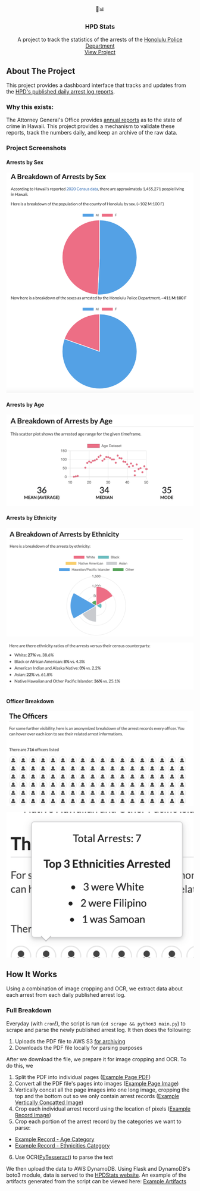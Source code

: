 <p align="center">
  👮📊

  <h3 align="center">HPD Stats</h3>

  <p align="center">
    A project to track the statistics of the arrests of the <a href="https://www.honolulupd.org/">Honolulu Police Department</a>
    <br />
    <a href="https://hpdstats.com">View Project</a>
</p>

<!-- ABOUT THE PROJECT -->
## About The Project

This project provides a dashboard interface that tracks and updates from the [HPD's published daily arrest log reports](https://www.honolulupd.org/information/arrest-logs/).

### Why this exists:
The Attorney General's Office provides [annual reports](https://ag.hawaii.gov/cpja/rs/cih/) as to the state of crime in Hawaii. This project provides a mechanism to validate these reports, track the numbers daily, and keep an archive of the raw data.

### Project Screenshots

#### Arrests by Sex

![Chart comparing arrests by Sex](docs/chart_compare_by_sex.png)

#### Arrests by Age

![Chart comparing arrests by Age](docs/chart_compare_by_age.png)

#### Arrests by Ethnicity

![Chart comparing arrests by Ethnicity](docs/chart_compare_by_ethnicity.png)

![Percentages of comparing arrests by Ethnicity](docs/percentages_compare_by_ethnicity.png)

#### Officer Breakdown

![Officer Breakdown](docs/officer_breakdown.png)

![Officer Breakdown Detailed View](docs/officer_breakdown_detail.png)

## How It Works

Using a combination of image cropping and OCR, we extract data about each arrest from each daily published arrest log.

### Full Breakdown

Everyday (with `cron`!), the script is run (`cd scrape && python3 main.py`) to scrape and parse the newly published arrest log. It then does the following:

1. Uploads the PDF file to AWS S3 [for archiving](https://hpdstats.com/archive)
2. Downloads the PDF file locally for parsing purposes

After we download the file, we prepare it for image cropping and OCR. To do this, we

1. Split the PDF into individual pages ([Example Page PDF](docs/example_page.pdf))
2. Convert all the PDF file's pages into images ([Example Page Image](docs/example_page.png))
3. Vertically concat all the page images into one long image, cropping the top and the bottom out so we only contain arrest records ([Example Vertically Concatted Image](docs/example_vconcat.png))
4. Crop each individual arrest record using the location of pixels ([Example Record Image](docs/example_record.png))
5. Crop each portion of the arrest record by the categories we want to parse:
  - [Example Record - Age Category](docs/example_record_age.png)
  - [Example Record - Ethnicities Category](docs/example_record_ethnicities.png)
6. Use OCR([PyTesseract](https://pypi.org/project/pytesseract/)) to parse the text

We then upload the data to AWS DynamoDB. Using Flask and DynamoDB's boto3 module, data is served to the [HPDStats website](https://hpdstats.com/). An example of the artifacts generated from the script can be viewed here: [Example Artifacts](https://honolulupd-artifacts.s3.us-west-1.amazonaws.com/2022-01-01.zip)